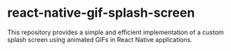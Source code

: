 # react-native-gif-splash-screen
This repository provides a simple and efficient implementation of a custom splash screen using animated GIFs in React Native applications.

